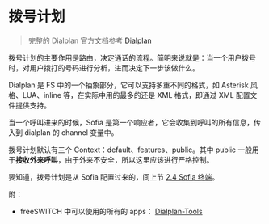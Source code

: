 # 拨号计划

> 完整的 Dialplan 官方文档参考 [Dialplan]

拨号计划的主要作用是路由，决定通话的流程。简明来说就是：当一个用户拨号时，对用户拨打的号码进行分析，进而决定下一步该做什么。

Dialplan 是 FS 中的一个抽象部分，它可以支持多重不同的格式，如 Asterisk 风格、LUA、inline 等，在实际中用的最多的还是 XML 格式，即通过 XML 配置文件提供支持。

当一个呼叫进来的时候，Sofia 是第一个响应者，它会收集到呼叫的所有信息，传入到 dialplan 的 channel 变量中。

拨号计划默认有三个 Context：default、features、public。其中 public 一般用于**接收外来呼叫**，由于外来不安全，所以这里应该进行严格控制。

要知道，拨号计划是从 Sofia 配置过来的，间上节 [2.4 Sofia 终端](./2.4%20Sofia%20%E7%BB%88%E7%AB%AF.md)。

附：

- freeSWITCH 中可以使用的所有的 apps： [Dialplan-Tools]

[Dialplan-Tools]:https://freeswitch.org/confluence/display/FREESWITCH/mod_dptools
[Dialplan]:https://freeswitch.org/confluence/display/FREESWITCH/Dialplan

